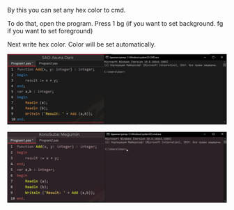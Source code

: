 By this you can set any hex color to cmd. 

To do that, open the program. Press 1 bg (if you want to set background. fg if you want to set foreground)

Next write hex color. Color will be set automatically.

![Asuna Dark](./Screenshots/cmd.png)


![Megumin](./Screenshots/cmd2.png)